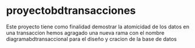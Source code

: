 # proyectobdtransacciones
Este proyecto tiene como finalidad demostrar la atomicidad de los datos en una transaccion
hemos agragado una nueva rama con el nombre diagramabdtransaccional para el diseño y cracion de la base de datos 
